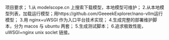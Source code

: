 项目要求；
1.从 modelscope.cn 上搜索下载模型，本地模型可维护；
2.从本地模型列表，加载运行模型；用https://github.com/GeeeekExplorer/nano-vllm运行模型；
3.用 nginx+uWSGI 作为入口平台技术实现；
4.生成完整的部署维护脚本，分为 macos 与 ubuntu 两套；
5.生成测试脚本； 
6.追求极致性能，uWSGI+nginx unix soclet 链接。